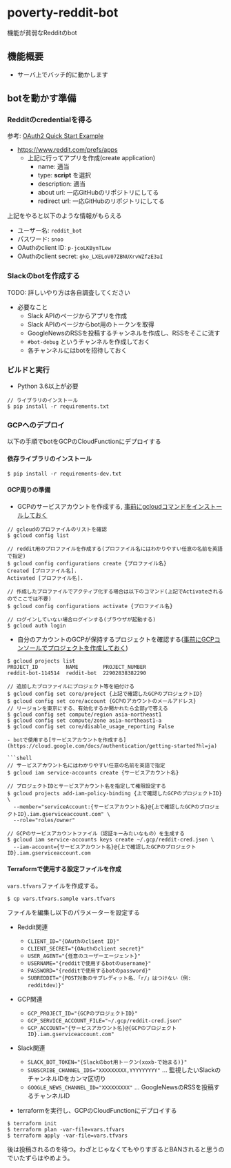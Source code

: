 # poverty-reddit-bot

機能が貧弱なRedditのbot

## 機能概要

- サーバ上でバッチ的に動かします

## botを動かす準備

### Redditのcredentialを得る

参考: [OAuth2 Quick Start Example](https://github.com/reddit-archive/reddit/wiki/OAuth2-Quick-Start-Example)

- https://www.reddit.com/prefs/apps
  - 上記に行ってアプリを作成(create application)
    - name: 適当
    - type: **script** を選択
    - description: 適当
    - about url: 一応GitHubのリポジトリにしてる
    - redirect url: 一応GitHubのリポジトリにしてる

上記をやると以下のような情報がもらえる

- ユーザー名: `reddit_bot`
- パスワード: `snoo`
- OAuthのclient ID: `p-jcoLKBynTLew`
- OAuthのclient secret: `gko_LXELoV07ZBNUXrvWZfzE3aI`

### Slackのbotを作成する

TODO: 詳しいやり方は各自調査してください

- 必要なこと
  - Slack APIのページからアプリを作成
  - Slack APIのページからbot用のトークンを取得
  - GoogleNewsのRSSを投稿するチャンネルを作成し、RSSをそこに流す
  - `#bot-debug` というチャンネルを作成しておく
  - 各チャンネルにはbotを招待しておく

### ビルドと実行

- Python 3.6以上が必要

```
// ライブラリのインストール
$ pip install -r requirements.txt
```

### GCPへのデプロイ

以下の手順でbotをGCPのCloudFunctionにデプロイする

#### 依存ライブラリのインストール

```shell
$ pip install -r requirements-dev.txt
```

#### GCP周りの準備

- GCPのサービスアカウントを作成する, [事前にgcloudコマンドをインストールしておく](https://cloud.google.com/sdk/docs/install?hl=ja)
```shell
// gcloudのプロファイルのリストを確認
$ gcloud config list

// reddit用のプロファイルを作成する(プロファイル名にはわかりやすい任意の名前を英語で指定)
$ gcloud config configurations create {プロファイル名}
Created [プロファイル名].
Activated [プロファイル名].

// 作成したプロファイルでアクティブ化する場合は以下のコマンド(上記でActivateされるのでここでは不要)
$ gcloud config configurations activate {プロファイル名}

// ログインしていない場合ログインする(ブラウザが起動する)
$ gcloud auth login
```

- 自分のアカウントのGCPが保持するプロジェクトを確認する([事前にGCPコンソールでプロジェクトを作成しておく](https://cloud.google.com/resource-manager/docs/creating-managing-projects?hl=ja))

```shell
$ gcloud projects list
PROJECT_ID         NAME        PROJECT_NUMBER
reddit-bot-114514  reddit-bot  22902838382290

// 追加したプロファイルにプロジェクト等を紐付ける
$ gcloud config set core/project {上記で確認したGCPのプロジェクトID}
$ gcloud config set core/account {GCPのアカウントのメールアドレス}
// リージョンを東京にする、有効化するか聞かれたら全部yで答える
$ gcloud config set compute/region asia-northeast1
$ gcloud config set compute/zone asia-northeast1-a
$ gcloud config set core/disable_usage_reporting False

- botで使用する[サービスアカウントを作成する](https://cloud.google.com/docs/authentication/getting-started?hl=ja)

```shell
// サービスアカウント名にはわかりやすい任意の名前を英語で指定
$ gcloud iam service-accounts create {サービスアカウント名}

// プロジェクトIDとサービスアカウント名を指定して権限設定する
$ gcloud projects add-iam-policy-binding {上で確認したGCPのプロジェクトID} \
  --member="serviceAccount:{サービスアカウント名}@{上で確認したGCPのプロジェクトID}.iam.gserviceaccount.com" \
  --role="roles/owner"

// GCPのサービスアカウントファイル（認証キーみたいなもの）を生成する
$ gcloud iam service-accounts keys create ~/.gcp/reddit-cred.json \
  --iam-account={サービスアカウント名}@{上で確認したGCPのプロジェクトID}.iam.gserviceaccount.com
```

#### Terraformで使用する設定ファイルを作成

`vars.tfvars`ファイルを作成する。

```shell
$ cp vars.tfvars.sample vars.tfvars
```

ファイルを編集し以下のパラメーターを設定する

- Reddit関連
  - `CLIENT_ID="{OAuthのclient ID}"`
  - `CLIENT_SECRET="{OAuthのclient secret}"`
  - `USER_AGENT="{任意のユーザーエージェント}"`
  - `USERNAME="{redditで使用するbotのusername}"`
  - `PASSWORD="{redditで使用するbotのpassword}"`
  - `SUBREDDIT="{POST対象のサブレディット名、「r/」はつけない（例: redditdev）}"`

- GCP関連
  - `GCP_PROJECT_ID="{GCPのプロジェクトID}"`
  - `GCP_SERVICE_ACCOUNT_FILE="~/.gcp/reddit-cred.json"`
  - `GCP_ACCOUNT="{サービスアカウント名}@{GCPのプロジェクトID}.iam.gserviceaccount.com"`

- Slack関連
  - `SLACK_BOT_TOKEN="{Slackのbot用トークン(xoxb-で始まる)}"`
  - `SUBSCRIBE_CHANNEL_IDS="XXXXXXXXX,YYYYYYYYY"` ... 監視したいSlackのチャンネルIDをカンマ区切り
  - `GOOGLE_NEWS_CHANNEL_ID="XXXXXXXXX"` ... GoogleNewsのRSSを投稿するチャンネルID


- terraformを実行し、GCPのCloudFunctionにデプロイする

```shell
$ terraform init
$ terraform plan -var-file=vars.tfvars
$ terraform apply -var-file=vars.tfvars
```

後は投稿されるのを待つ。わざとじゃなくてもやりすぎるとBANされると思うのでいたずらはやめよう。